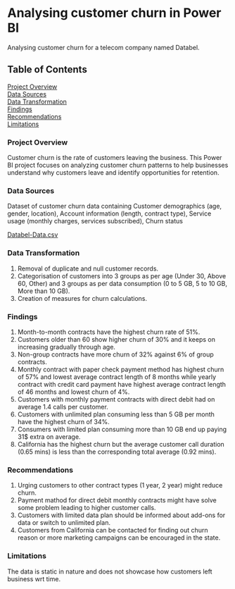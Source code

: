 # Analysing customer churn in Power BI

Analysing customer churn for a telecom company named Databel.

## Table of Contents  
[Project Overview](#project-overview)  
[Data Sources](#data-sources)  
[Data Transformation](#data-transformation)    
[Findings](#findings)  
[Recommendations](#Recommendations)  
[Limitations](#Limitations)

### Project Overview
Customer churn is the rate of customers leaving the business. This Power BI project focuses on analyzing customer churn patterns to help businesses understand why customers leave and identify opportunities for retention.

### Data Sources

Dataset of customer churn data containing Customer demographics (age, gender, location), Account information (length, contract type), Service usage (monthly charges, services subscribed), Churn status

[Databel-Data.csv](https://github.com/riteshgogade/Analysing-Customer-Churn-in-Power-BI/blob/main/Databel%20-%20Data.csv)

### Data Transformation
1. Removal of duplicate and null customer records.
2. Categorisation of customers into 3 groups as per age (Under 30, Above 60, Other) and 3 groups as per data consumption (0 to 5 GB, 5 to 10 GB, More than 10 GB).
3. Creation of measures for churn calculations.

### Findings
1. Month-to-month contracts have the highest churn rate of 51%.
2. Customers older than 60 show higher churn of 30% and it keeps on increasing gradually through age.
3. Non-group contracts have more churn of 32% against 6% of group contracts.
4. Monthly contract with paper check payment method has highest churn of 57% and lowest average contract length of 8 months while yearly contract with credit card payment have highest average contract length of 46 months and lowest churn of 4%.
5. Customers with monthly payment contracts with direct debit had on average 1.4 calls per customer.
6. Customers with unlimited plan consuming less than 5 GB per month have the highest churn of 34%.
7. Consumers with limited plan consuming more than 10 GB end up paying 31$ extra on average.
8. California has the highest churn but the average customer call duration (0.65 mins) is less than the corresponding total average (0.92 mins). 

### Recommendations
1. Urging customers to other contract types (1 year, 2 year) might reduce churn.
2. Payment mathod for direct debit monthly contracts might have solve some problem leading to higher customer calls.
3. Customers with limited data plan should be informed about add-ons for data or switch to unlimited plan.
4. Customers from California can be contacted for finding out churn reason or more marketing campaigns can be encouraged in the state.

### Limitations
The data is static in nature and does not showcase how customers left business wrt time. 


